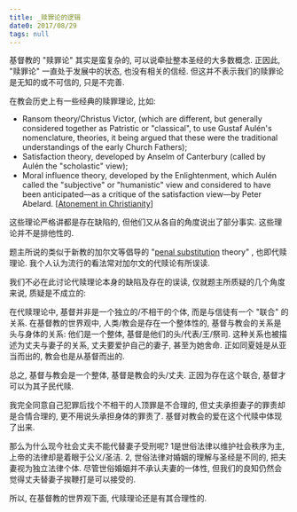 ```yaml
---
title: _赎罪论的逻辑
date0: 2017/08/29
tags: null
---
```


基督教的 "赎罪论" 其实是蛮复杂的, 可以说牵扯整本圣经的大多数概念. 正因此, "赎罪论" 一直处于发展中的状态, 也没有相关的信经. 但这并不表示我们的赎罪论是无知的或不可信的, 只是不完善.

在教会历史上有一些经典的赎罪理论, 比如:

* Ransom theory/Christus Victor, (which are different, but generally considered together as Patristic or "classical", to use Gustaf Aulén's nomenclature, theories, it being argued that these were the traditional understandings of the early Church Fathers);
* Satisfaction theory, developed by Anselm of Canterbury (called by Aulén the "scholastic" view);
* Moral influence theory, developed by the Enlightenment, which Aulén called the "subjective" or "humanistic" view and considered to have been anticipated—as a critique of the satisfaction view—by Peter Abelard.
[[Atonement in Christianity](http://link.zhihu.com/?target=https%3A//en.wikipedia.org/wiki/Atonement_in_Christianity)]

这些理论严格讲都是存在缺陷的, 但他们又从各自的角度说出了部分事实. 这些理论并不是排他性的.

题主所说的类似于新教的加尔文等倡导的  "[penal substitution](http://link.zhihu.com/?target=https%3A//en.wikipedia.org/wiki/Penal_substitution) theory" ,  也即代赎理论. 我个人认为流行的看法常对加尔文的代赎论有所误读.

我们不必在此讨论代赎理论本身的缺陷及存在的误读, 仅就题主所质疑的几个角度来说, 质疑是不成立的:

在代赎理论中, 基督并非是一个独立的/不相干的个体, 而是与信徒有一个 "联合" 的关系. 在基督教的世界观中, 人类/教会是存在一个整体性的, 基督与教会的关系是头与身体的关系: 他们是一个整体, 基督是他们的头/代表/王/祭司. 这种关系也被描述为丈夫与妻子的关系, 丈夫要爱护自己的妻子, 甚至为她舍命. 正如同夏娃是从亚当而出的, 教会也是从基督而出的.

总之, 基督与教会是一个整体, 基督是教会的头/丈夫. 正因为存在这个联合, 基督才可以为其子民代赎.

我完全同意自己犯罪后找个不相干的人顶罪是不合理的, 但丈夫承担妻子的罪责却是合情合理的, 更不用说头承担身体的罪责了. 基督对教会的爱在这个代赎中体现了出来.

那么为什么现今社会丈夫不能代替妻子受刑呢? 1是世俗法律以维护社会秩序为主, 上帝的法律却是着眼于公义/圣洁. 2, 世俗法律对婚姻的理解与圣经是不同的, 把夫妻视为独立法律个体. 尽管世俗婚姻并不承认夫妻的一体性, 但我们的良知仍然会觉得丈夫替妻子挨鞭打是可以接受的.

所以, 在基督教的世界观下面, 代赎理论还是有其合理性的.
